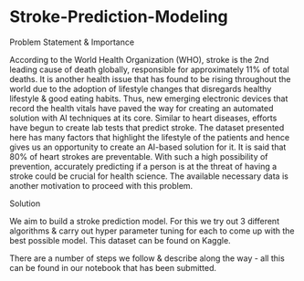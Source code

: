 # Stroke-Prediction-Modeling

Problem Statement & Importance

According to the World Health Organization (WHO), stroke is the 2nd leading cause of death globally, responsible for approximately 11% of total deaths. It is another health issue that has found to be rising throughout the world due to the adoption of lifestyle changes that disregards healthy lifestyle & good eating habits. Thus, new emerging electronic devices that record the health vitals have paved the way for creating an automated solution with AI techniques at its core. Similar to heart diseases, efforts have begun to create lab tests that predict stroke. The dataset presented here has many factors that highlight the lifestyle of the patients and hence gives us an opportunity to create an AI-based solution for it.
It is said that 80% of heart strokes are preventable. With such a high possibility of prevention, accurately predicting if a person is at the threat of having a stroke could be crucial for health science. The available necessary data is another motivation to proceed with this problem.

Solution

We aim to build a stroke prediction model. For this we try out 3 different algorithms & carry out hyper parameter tuning for each to come up with the best possible model. This dataset can be found on Kaggle.

There are a number of steps we follow & describe along the way - all this can be found in our notebook that has been submitted.

